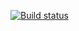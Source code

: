 [![Build status](https://ci.appveyor.com/api/projects/status/l9penmg9hxow6hq0?svg=true)](https://ci.appveyor.com/project/Sabbotage-cmd/javahomework2-2-selenide)
